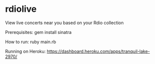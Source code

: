 rdiolive
========

View live concerts near you based on your Rdio collection

Prerequisites:
gem install sinatra

How to run:
ruby main.rb

Running on Heroku:
https://dashboard.heroku.com/apps/tranquil-lake-2970/